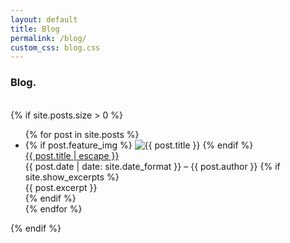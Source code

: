 ```yaml
---
layout: default
title: Blog
permalink: /blog/
custom_css: blog.css
---
```


<section class="container">
    <h3 class="typography--display1">Blog.</h3>
    <br>
    {% if site.posts.size > 0 %}
    <ul class="row">
        {% for post in site.posts %}
        <li class="col s12 post-item">
            {% if post.feature_img %}
            <img src="{{ post.feature_img }}" alt="{{ post.title }}" class="responsive-img feature-img">
            {% endif %}
            <div class="typography--headline">
                <a href="{{ post.url }}" class="white-text">{{ post.title | escape }}</a>
            </div>
            <span class="typography--caption">{{ post.date | date: site.date_format }}</span>
            &ndash;
            <span class="typography--caption">{{ post.author }}</span>
            {% if site.show_excerpts %}
            <div class="typography--body1">{{ post.excerpt }}</div>
            {% endif %}
        </li>
        {% endfor %}
    </ul>
    {% endif %}
</section>